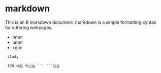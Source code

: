 # markdown
This is an R markdown document. markdown is a simple formatting syntax for autoring webpages.

- hmm
- umm
- kmm

```
 study
```
[^1]: markdown study

```
 회색 네모 박스는 ``` ```으로 
```
